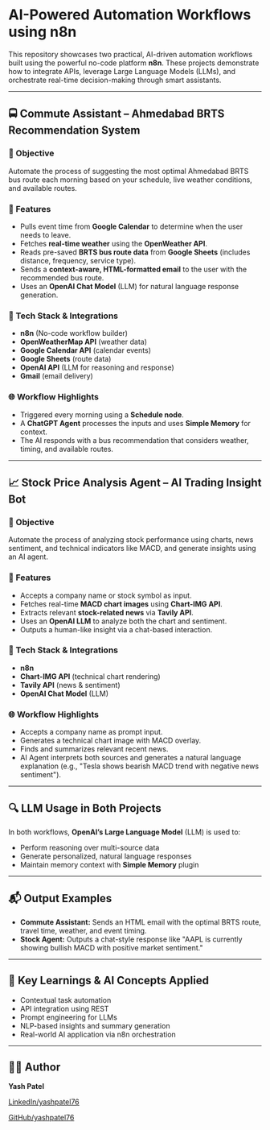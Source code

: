 
# AI-Powered Automation Workflows using n8n

This repository showcases two practical, AI-driven automation workflows built using the powerful no-code platform **n8n**. These projects demonstrate how to integrate APIs, leverage Large Language Models (LLMs), and orchestrate real-time decision-making through smart assistants.

---

## 🚍 Commute Assistant – Ahmedabad BRTS Recommendation System

### 📌 Objective
Automate the process of suggesting the most optimal Ahmedabad BRTS bus route each morning based on your schedule, live weather conditions, and available routes.

### 🔧 Features
- Pulls event time from **Google Calendar** to determine when the user needs to leave.
- Fetches **real-time weather** using the **OpenWeather API**.
- Reads pre-saved **BRTS bus route data** from **Google Sheets** (includes distance, frequency, service type).
- Sends a **context-aware, HTML-formatted email** to the user with the recommended bus route.
- Uses an **OpenAI Chat Model** (LLM) for natural language response generation.

### 🧠 Tech Stack & Integrations
- **n8n** (No-code workflow builder)
- **OpenWeatherMap API** (weather data)
- **Google Calendar API** (calendar events)
- **Google Sheets** (route data)
- **OpenAI API** (LLM for reasoning and response)
- **Gmail** (email delivery)

### 🌐 Workflow Highlights
- Triggered every morning using a **Schedule node**.
- A **ChatGPT Agent** processes the inputs and uses **Simple Memory** for context.
- The AI responds with a bus recommendation that considers weather, timing, and available routes.

---

## 📈 Stock Price Analysis Agent – AI Trading Insight Bot

### 📌 Objective
Automate the process of analyzing stock performance using charts, news sentiment, and technical indicators like MACD, and generate insights using an AI agent.

### 🔧 Features
- Accepts a company name or stock symbol as input.
- Fetches real-time **MACD chart images** using **Chart-IMG API**.
- Extracts relevant **stock-related news** via **Tavily API**.
- Uses an **OpenAI LLM** to analyze both the chart and sentiment.
- Outputs a human-like insight via a chat-based interaction.

### 🧠 Tech Stack & Integrations
- **n8n**
- **Chart-IMG API** (technical chart rendering)
- **Tavily API** (news & sentiment)
- **OpenAI Chat Model** (LLM)

### 🌐 Workflow Highlights
- Accepts a company name as prompt input.
- Generates a technical chart image with MACD overlay.
- Finds and summarizes relevant recent news.
- AI Agent interprets both sources and generates a natural language explanation (e.g., "Tesla shows bearish MACD trend with negative news sentiment").

---

## 🔍 LLM Usage in Both Projects
In both workflows, **OpenAI’s Large Language Model** (LLM) is used to:
- Perform reasoning over multi-source data
- Generate personalized, natural language responses
- Maintain memory context with **Simple Memory** plugin

---

## 📬 Output Examples
- **Commute Assistant:** Sends an HTML email with the optimal BRTS route, travel time, weather, and event timing.
- **Stock Agent:** Outputs a chat-style response like "AAPL is currently showing bullish MACD with positive market sentiment."

---

## 🤖 Key Learnings & AI Concepts Applied
- Contextual task automation
- API integration using REST
- Prompt engineering for LLMs
- NLP-based insights and summary generation
- Real-world AI application via n8n orchestration

---

## 👨‍💻 Author
**Yash Patel** 

[LinkedIn/yashpatel76](www.linkedin.com/in/yashpatel76)  

[GitHub/yashpatel76](https://github.com/yashpatel76 )

